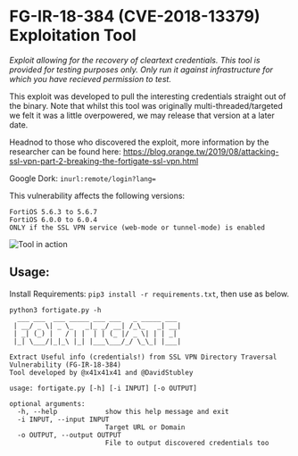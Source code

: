 # FG-IR-18-384 (CVE-2018-13379) Exploitation Tool
*Exploit allowing for the recovery of cleartext credentials. This tool is provided for testing purposes only. Only run it against infrastructure for which you have recieved permission to test.*

This exploit was developed to pull the interesting credentials straight out of the binary. Note that whilst this tool was originally multi-threaded/targeted we felt it was a little overpowered, we may release that version at a later date.

Headnod to those who discovered the exploit, more information by the researcher can be found here: https://blog.orange.tw/2019/08/attacking-ssl-vpn-part-2-breaking-the-fortigate-ssl-vpn.html

Google Dork: `inurl:remote/login?lang=`

This vulnerability affects the following versions:
```
FortiOS 5.6.3 to 5.6.7
FortiOS 6.0.0 to 6.0.4
ONLY if the SSL VPN service (web-mode or tunnel-mode) is enabled
```
![Tool in action](https://i.imgur.com/DpKKzsH.png)

## Usage: 

Install Requirements: `pip3 install -r requirements.txt`, then use as below.
```
python3 fortigate.py -h
  ___ ___  ___ _____ ___ ___   _ _____ ___
 | __/ _ \| _ \_   _|_ _/ __| /_\_   _| __|
 | _| (_) |   / | |  | | (_ |/ _ \| | | _|
 |_| \___/|_|_\ |_| |___\___/_/ \_\_| |___|

Extract Useful info (credentials!) from SSL VPN Directory Traversal Vulnerability (FG-IR-18-384)
Tool developed by @x41x41x41 and @DavidStubley

usage: fortigate.py [-h] [-i INPUT] [-o OUTPUT]

optional arguments:
  -h, --help            show this help message and exit
  -i INPUT, --input INPUT
                        Target URL or Domain
  -o OUTPUT, --output OUTPUT
                        File to output discovered credentials too
```
